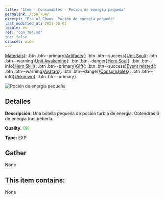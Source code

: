 ```yaml
---
title: "Item - Consumables - Poción de energía pequeña"
permalink: /con_704/
excerpt: "Era of Chaos  Poción de energía pequeña"
last_modified_at: 2021-06-03
locale: es
ref: "con_704.md"
toc: false
classes: wide
---
```

 [Materials](/ItemsES/){: .btn .btn--primary}[Artifacts](/ItemsES/Artifacts/){: .btn .btn--success}[Unit Soul](/ItemsES/UnitSoul/){: .btn .btn--warning}[Unit Awakening](/ItemsES/UnitAwakening/){: .btn .btn--danger}[Hero Soul](/ItemsES/HeroSoul/){: .btn .btn--info}[Hero Skill](/ItemsES/HeroSkill/){: .btn .btn--primary}[Gift](/ItemsES/Gift/){: .btn .btn--success}[Event related](/ItemsES/Events/){: .btn .btn--warning}[Avatars](/ItemsES/Avatars/){: .btn .btn--danger}[Consumables](/ItemsES/Consumables/){: .btn .btn--info}[Unknown](/ItemsES/Unknown/){: .btn .btn--primary}

 ![Poción de energía pequeña](/images/t/i_504.png)

## Detalles
 **Descripción:** Una botella pequeña de poción turbia de energía. Obtendrás 6 de energía tras beberla.

 **Quality:** <span style="color: #32CD32">OK</span>

 **Type:** EXP

## Gather

  None

## This item contains:

  None


